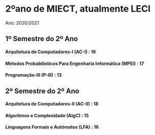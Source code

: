 # 2ºano de MIECT, atualmente LECI
Ano: 2020/2021

## 1º Semestre do 2º Ano
#### Arquitetura de Computadores-I (AC-I) : 16
#### Métodos Probabilísticos Para Engenharia Informática (MPEI) : 17
#### Programação-III (P-III) : 13

## 2º Semestre do 2º Ano
#### Arquitetura de Computadores-II (AC-II) : 18
#### Algoritmos e Complexidade (AlgC) : 15
#### Linguagens Formais e Autómatos (LFA) : 16
